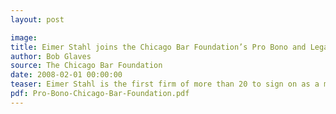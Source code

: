 ```yaml
---
layout: post

image:
title: Eimer Stahl joins the Chicago Bar Foundation’s Pro Bono and Legal Aid Leadership Circle as Charter Member
author: Bob Glaves
source: The Chicago Bar Foundation
date: 2008-02-01 00:00:00
teaser: Eimer Stahl is the first firm of more than 20 to sign on as a member of the Leadership Circle. Leadership Circle members have committed to support pro bono and legal aid through donating funds, encouraging their attorneys to complete at least 35 hours of pro bono work each year, and otherwise supporting pro bono and legal aid work.
pdf: Pro-Bono-Chicago-Bar-Foundation.pdf
---
```

